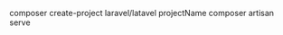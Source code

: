 composer create-project laravel/latavel projectName
composer artisan serve
<!--stackedit_data:
eyJoaXN0b3J5IjpbMTE1MDUwNjIwNCwtMTk2ODU1ODE3MV19
-->
